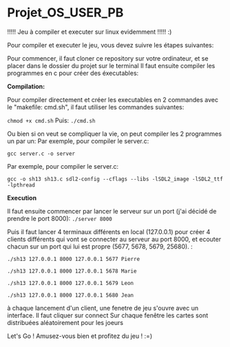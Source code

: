 # Projet_OS_USER_PB

!!!!!   Jeu à compiler et executer sur linux evidemment !!!!!  :)


Pour compiler et executer le jeu, vous devez suivre les étapes suivantes:

Pour commencer, il faut cloner ce repository sur votre ordinateur, et se placer dans le dossier du projet sur le terminal
Il faut ensuite compiler les programmes en c pour créer des éxecutables:

__Compilation:__



Pour compiler directement et créer les executables en 2 commandes avec le "makefile: cmd.sh", il faut utiliser les commandes suivantes:

`chmod +x cmd.sh`
Puis:
`./cmd.sh`

Ou bien si on veut se compliquer la vie, on peut compiler les 2 programmes un par un:
Par exemple, pour compiler le server.c:

`gcc server.c -o server`




Par exemple, pour compiler le server.c:

`gcc -o sh13 sh13.c sdl2-config --cflags --libs -lSDL2_image -lSDL2_ttf -lpthread`




__Execution__

Il faut ensuite commencer par lancer le serveur sur un port (j'ai décidé de prendre le port 8000):
`./server 8000`



Puis il faut lancer 4 terminaux différents en local (127.0.0.1) pour créer 4 clients différents qui vont se connecter au serveur au port 8000, et ecouter chacun sur un port qui lui est propre (5677, 5678, 5679, 25680). :

`./sh13 127.0.0.1 8000 127.0.0.1 5677 Pierre`

`./sh13 127.0.0.1 8000 127.0.0.1 5678 Marie`

`./sh13 127.0.0.1 8000 127.0.0.1 5679 Leon`

`./sh13 127.0.0.1 8000 127.0.0.1 5680 Jean`



à chaque lancement d'un client, une fenetre de jeu s'ouvre avec un interface. 
Il faut cliquer sur connect
Sur chaque fenêtre les cartes sont distribuées aléatoirement pour les joeurs



Let's Go ! Amusez-vous bien et profitez du jeu !
:=)




